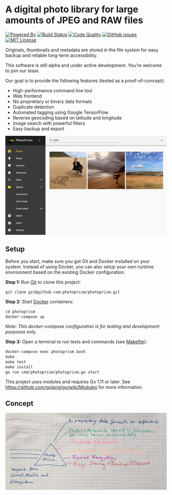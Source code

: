 A digital photo library for large amounts of JPEG and RAW files
===============================================================

[![Powered By](https://img.shields.io/badge/powered%20by-Go,%20Google%20TensorFlow%20%26%20Vuetify-%23375EAB.svg)][powered by]
[![Build Status](https://travis-ci.org/photoprism/photoprism.png?branch=master)][ci]
[![Code Quality](https://goreportcard.com/badge/github.com/photoprism/photoprism)][code quality]
[![GitHub issues](https://img.shields.io/github/issues/photoprism/photoprism.svg)][issues]
[![MIT License](https://img.shields.io/badge/license-MIT-blue.svg)][license]

[powered by]: https://www.tensorflow.org/install/install_go
[ci]: https://travis-ci.org/photoprism/photoprism
[code quality]: https://goreportcard.com/report/github.com/photoprism/photoprism
[issues]: https://github.com/photoprism/photoprism/issues
[license]: https://github.com/photoprism/photoprism/blob/master/LICENSE

Originals, thumbnails and metadata are stored in the file system for easy
backup and reliable long-term accessibility.

This software is still alpha and under active development. You're welcome to join our team.

Our goal is to provide the following features (tested as a proof-of-concept):

- High-performance command line tool
- Web frontend
- No proprietary or binary data formats
- Duplicate detection
- Automated tagging using Google TensorFlow
- Reverse geocoding based on latitude and longitude
- Image search with powerful filters
- Easy backup and export

![](docs/img/search.png)

Setup
-----
Before you start, make sure you got Git and Docker installed on your system.
Instead of using Docker, you can also setup your own runtime environment
based on the existing Docker configuration.

**Step 1:** Run [Git](https://getcomposer.org/) to clone this project:

```
git clone git@github.com:photoprism/photoprism.git
```

**Step 2:** Start [Docker](https://www.docker.com/) containers:

```
cd photoprism
docker-compose up
```

*Note: This docker-compose configuration is for testing and development purposes only.*

**Step 3:** Open a terminal to run tests and commands (see [Makefile](Makefile)):

```
docker-compose exec photoprism bash
make
make test
make install
go run cmd/photoprism/photoprism.go start
```

This project uses modules and requires Go 1.11 or later. See https://github.com/golang/go/wiki/Modules for more information.

Concept
-------

![](docs/img/concept.jpg)

